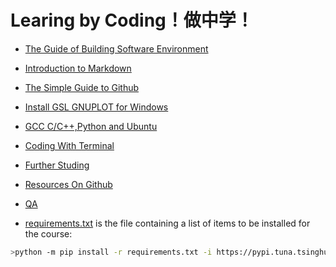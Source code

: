 
# Learing by Coding！做中学！

* [The Guide of  Building Software Environment](./BuildingSoftwareEnvironment.md)

* [Introduction to Markdown](./Introduction2Markdown(Chinese).md) 

* [The Simple Guide to Github](./TheSimpleStepsGithub(Chinese).md) 

* [Install GSL GNUPLOT for Windows](./Installation-GSL-GNUPLOT-Windows.md) 

* [GCC C/C++,Python and Ubuntu](./Ubuntu-Python-CPP(Chinese).md) 

* [Coding With Terminal](./CodingWithTerminal.md/)

* [Further Studing](./FurtherStuding.md)

* [Resources On Github](./ResourcesOnGithub.md)

* [QA](./QA.md) 

* [requirements.txt](./requirements.txt) is the file containing a list of items to be installed for the course:

```bash 
>python -m pip install -r requirements.txt -i https://pypi.tuna.tsinghua.edu.cn/simple
```